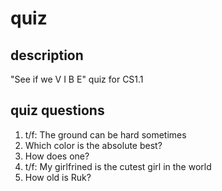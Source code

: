 # quiz
## description
"See if we V I B E" quiz for CS1.1

## quiz questions 
1. t/f: The ground can be hard sometimes
1. Which color is the absolute best?
1. How does one?
1. t/f: My girlfrined is the cutest girl in the world
1. How old is Ruk?
